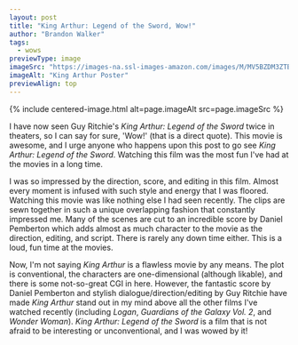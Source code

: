 ```yaml
---
layout: post
title: "King Arthur: Legend of the Sword, Wow!"
author: "Brandon Walker"
tags:
  - wows
previewType: image
imageSrc: "https://images-na.ssl-images-amazon.com/images/M/MV5BZDM3ZTBiZmUtNjI2NS00NjlkLWE4NzctOGU4Zjg1NDM0YzU0XkEyXkFqcGdeQXVyNzU1NTU2NjQ@._V1_.jpg"
imageAlt: "King Arthur Poster"
previewAlign: top
---
```


{% include centered-image.html alt=page.imageAlt src=page.imageSrc %}

I have now seen Guy Ritchie's _King Arthur: Legend of the Sword_ twice in theaters, so I can say for sure, 'Wow!' (that is a direct quote). This movie is awesome, and I urge anyone who happens upon this post to go see _King Arthur: Legend of the Sword_. Watching this film was the most fun I've had at the movies in a long time.

I was so impressed by the direction, score, and editing in this film. Almost every moment is infused with such style and energy that I was floored. Watching this movie was like nothing else I had seen recently. The clips are sewn together in such a unique overlapping fashion that constantly impressed me. Many of the scenes are cut to an incredible score by Daniel Pemberton which adds almost as much character to the movie as the direction, editing, and script. There is rarely any down time either. This is a loud, fun time at the movies.

Now, I'm not saying _King Arthur_ is a flawless movie by any means. The plot is conventional, the characters are one-dimensional (although likable), and there is some not-so-great CGI in here. However, the fantastic score by Daniel Pemberton and stylish dialogue/direction/editing by Guy Ritchie have made _King Arthur_ stand out in my mind above all the other films I've watched recently (including _Logan_, _Guardians of the Galaxy Vol. 2_, and _Wonder Woman_). _King Arthur: Legend of the Sword_ is a film that is not afraid to be interesting or unconventional, and I was wowed by it!
